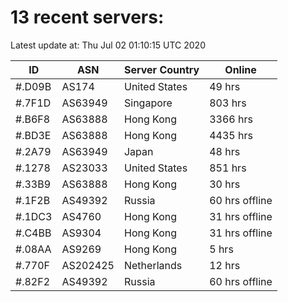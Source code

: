 # 13 recent servers:

Latest update at: Thu Jul 02 01:10:15 UTC 2020

| ID | ASN | Server Country | Online |
| -- | --- | -------------- | ------ |
| #.D09B | AS174 | United States | 49 hrs |
| #.7F1D | AS63949 | Singapore | 803 hrs |
| #.B6F8 | AS63888 | Hong Kong | 3366 hrs |
| #.BD3E | AS63888 | Hong Kong | 4435 hrs |
| #.2A79 | AS63949 | Japan | 48 hrs |
| #.1278 | AS23033 | United States | 851 hrs |
| #.33B9 | AS63888 | Hong Kong | 30 hrs |
| #.1F2B | AS49392 | Russia | 60 hrs offline |
| #.1DC3 | AS4760 | Hong Kong | 31 hrs offline |
| #.C4BB | AS9304 | Hong Kong | 31 hrs offline |
| #.08AA | AS9269 | Hong Kong | 5 hrs |
| #.770F | AS202425 | Netherlands | 12 hrs |
| #.82F2 | AS49392 | Russia | 60 hrs offline |


